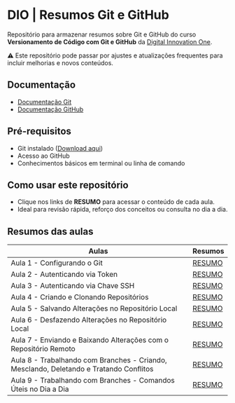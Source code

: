 # DIO | Resumos Git e GitHub

Repositório para armazenar resumos sobre Git e GitHub do curso **Versionamento de Código com Git e GitHub** da [Digital Innovation One](https://www.dio.me/).

⚠️ Este repositório pode passar por ajustes e atualizações frequentes para incluir melhorias e novos conteúdos.

## Documentação
- [Documentação Git](https://git-scm.com/docs)
- [Documentação GitHub](https://docs.github.com/pt)

## Pré-requisitos
- Git instalado ([Download aqui](https://git-scm.com/downloads))
- Acesso ao GitHub
- Conhecimentos básicos em terminal ou linha de comando

## Como usar este repositório
- Clique nos links de **RESUMO** para acessar o conteúdo de cada aula.
- Ideal para revisão rápida, reforço dos conceitos ou consulta no dia a dia.

## Resumos das aulas
| Aulas | Resumos |
|------|--------|
| Aula 1 - Configurando o Git | [RESUMO](https://github.com/marcospablofull/dio-git-github-resumos/blob/main/Aulas%20-%20DIO/Aula_1_Configurando_o_Git.md) |
| Aula 2 - Autenticando via Token | [RESUMO](https://github.com/marcospablofull/dio-git-github-resumos/blob/main/Aulas%20-%20DIO/Aula_2_Autenticando_via_Token.md) |
| Aula 3 - Autenticando via Chave SSH | [RESUMO](https://github.com/marcospablofull/dio-git-github-resumos/blob/main/Aulas%20-%20DIO/Aula_3_Autenticando_via_Chave_SSH.md) |
| Aula 4 - Criando e Clonando Repositórios | [RESUMO](https://github.com/marcospablofull/dio-git-github-resumos/blob/main/Aulas%20-%20DIO/Aula_4_Criando_e_Clonando_Reposit%C3%B3rios.md) |
| Aula 5 - Salvando Alterações no Repositório Local | [RESUMO](https://github.com/marcospablofull/dio-git-github-resumos/blob/main/Aulas%20-%20DIO/Aula_5_Salvando_Altera%C3%A7%C3%B5es_no_Reposit%C3%B3rio_Local.md) |
| Aula 6 - Desfazendo Alterações no Repositório Local | [RESUMO](https://github.com/marcospablofull/dio-git-github-resumos/blob/main/Aulas%20-%20DIO/Aula_6_Desfazendo_Altera%C3%A7%C3%B5es_no_Reposit%C3%B3rio_Local.md) |
| Aula 7 - Enviando e Baixando Alterações com o Repositório Remoto | [RESUMO](https://github.com/marcospablofull/dio-git-github-resumos/blob/main/Aulas%20-%20DIO/Aula_7_Enviando_e_Baixando_Altera%C3%A7%C3%B5es_com_o_Reposit%C3%B3rio_Remoto.md) |
| Aula 8 - Trabalhando com Branches - Criando, Mesclando, Deletando e Tratando Conflitos | [RESUMO](https://github.com/marcospablofull/dio-git-github-resumos/blob/main/Aulas%20-%20DIO/Aula_8_Trabalhando_com_Branches_Criando_Mesclando_Deletando_e_Tratando_Conflitos.md) |
| Aula 9 - Trabalhando com Branches - Comandos Úteis no Dia a Dia | [RESUMO](https://github.com/marcospablofull/dio-git-github-resumos/blob/main/Aulas%20-%20DIO/Aula_9_Trabalhando_com_Branches_Comandos_%C3%9Ateis_no_Dia_a_Dia.md) |
